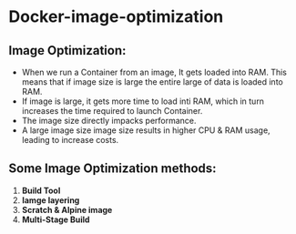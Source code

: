 # Docker-image-optimization

## Image Optimization:
- When we run a Container from an image, It gets loaded into RAM. This means that if image size is large the entire large of data is loaded into RAM.
- If image is large, it gets more time to load inti RAM, which in turn increases the time required to launch Container.
- The image size directly impacks performance.
- A large image size image size results in higher CPU & RAM usage, leading to increase costs.


## Some Image Optimization methods:
1. **Build Tool**
2. **Iamge layering**
3. **Scratch & Alpine image**
4. **Multi-Stage Build**
